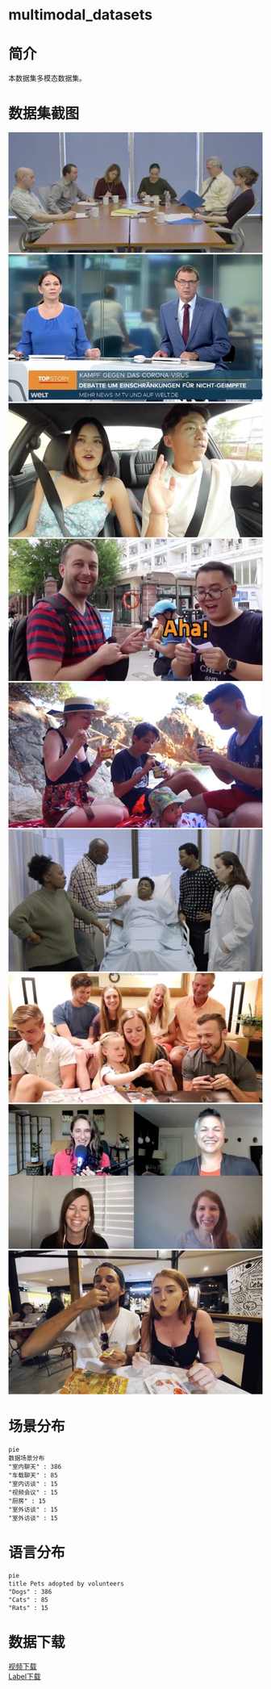 # multimodal_datasets

# 简介
本数据集多模态数据集。

# 数据集截图
  ![Image text](https://github.com/hongbo-song/multimodal_datasets/blob/3f63e97648a2b50f07103a3a58d91a22769c15b4/pic/1140391122.jpg)
  ![Image text](https://github.com/hongbo-song/multimodal_datasets/blob/3f63e97648a2b50f07103a3a58d91a22769c15b4/pic/1203831143.jpg)
  ![Image text](https://github.com/hongbo-song/multimodal_datasets/blob/3f63e97648a2b50f07103a3a58d91a22769c15b4/pic/138408152.jpg)
  ![Image text](https://github.com/hongbo-song/multimodal_datasets/blob/3f63e97648a2b50f07103a3a58d91a22769c15b4/pic/1470367425.jpg)
  ![Image text](https://github.com/hongbo-song/multimodal_datasets/blob/3f63e97648a2b50f07103a3a58d91a22769c15b4/pic/1943039885.jpg)
  ![Image text](https://github.com/hongbo-song/multimodal_datasets/blob/3f63e97648a2b50f07103a3a58d91a22769c15b4/pic/2044056698.jpg)
  ![Image text](https://github.com/hongbo-song/multimodal_datasets/blob/3f63e97648a2b50f07103a3a58d91a22769c15b4/pic/2109003676.jpg)
  ![Image text](https://github.com/hongbo-song/multimodal_datasets/blob/3f63e97648a2b50f07103a3a58d91a22769c15b4/pic/797610074.jpg)
  ![Image text](https://github.com/hongbo-song/multimodal_datasets/blob/3f63e97648a2b50f07103a3a58d91a22769c15b4/pic/911262907.jpg)


# 场景分布
```mermaid
pie
数据场景分布
"室内聊天" : 386
"车载聊天" : 85
"室内访谈" : 15   
"视频会议" : 15   
"厨房" : 15   
"室外访谈" : 15   
"室外访谈" : 15   
```

# 语言分布
```mermaid
pie
title Pets adopted by volunteers
"Dogs" : 386
"Cats" : 85
"Rats" : 15   
```

# 数据下载
[视频下载](https://github.com/hongbo-song/multimodal_datasets/blob/dae5615e016e52cdc238d31c27fce416f2d072e8/video/8ku5xCwGs84-Scene-031.mp4)  
[Label下载](https://github.com/hongbo-song/multimodal_datasets/blob/dae5615e016e52cdc238d31c27fce416f2d072e8/video/youtube693-vA4JOOvij8g-Scene-064.mp4)

